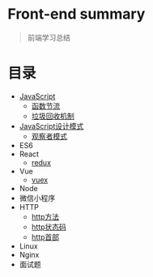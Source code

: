 # Front-end summary

> 前端学习总结

# 目录
- [JavaScript](.//JavaScript/)
   - [函数节流](./JavaScript/函数节流.md)
   - [垃圾回收机制](./JavaScript/javaScript垃圾回收机制.md)
- [JavaScript设计模式](./JavaScript设计模式/)
    - [观察者模式](./JavaScript设计模式/观察者模式.js)
- ES6
- React
    - [redux](./React/redux.md)
- Vue
    - [vuex](./Vue/vuex.md)
- Node
- 微信小程序
- HTTP
   - [http方法](./HTTP/http方法.md)
   - [http状态码](./HTTP/http状态码.md)
   - [http首部](./HTTP/http首部.md)
- Linux
- Nginx
- 面试题

